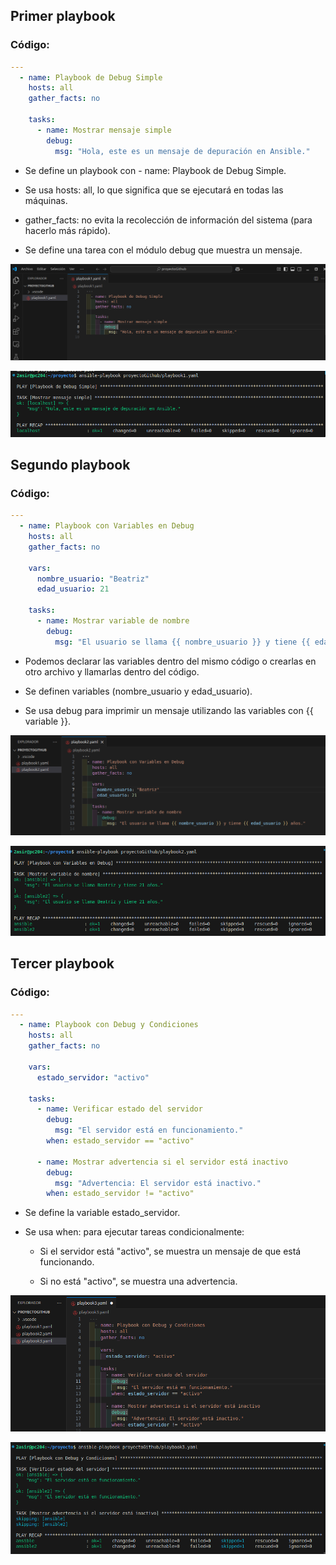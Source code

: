 ## Primer playbook
### Código:

```yml
---
  - name: Playbook de Debug Simple
    hosts: all
    gather_facts: no
  
    tasks:
      - name: Mostrar mensaje simple
        debug:
          msg: "Hola, este es un mensaje de depuración en Ansible."

```

- Se define un playbook con - name: Playbook de Debug Simple.

- Se usa hosts: all, lo que significa que se ejecutará en todas las máquinas.

- gather_facts: no evita la recolección de información del sistema (para hacerlo más rápido).

- Se define una tarea con el módulo debug que muestra un mensaje.

![codigo1](img/codigo1.png)

![comprobacion2](img/comprobacion1.png)

## Segundo playbook
### Código:

```yml
---
  - name: Playbook con Variables en Debug
    hosts: all
    gather_facts: no
  
    vars:
      nombre_usuario: "Beatriz"
      edad_usuario: 21
  
    tasks:
      - name: Mostrar variable de nombre
        debug:
          msg: "El usuario se llama {{ nombre_usuario }} y tiene {{ edad_usuario }} años."

```

- Podemos declarar las variables dentro del mismo código o crearlas en otro archivo y llamarlas dentro del código.

- Se definen variables (nombre_usuario y edad_usuario).
  
- Se usa debug para imprimir un mensaje utilizando las variables con {{ variable }}.

![codigo2](img/codigo2.png)

![comprobacion2](img/comprobacion2.png)

## Tercer playbook
### Código:

```yml
---
  - name: Playbook con Debug y Condiciones
    hosts: all
    gather_facts: no
  
    vars:
      estado_servidor: "activo"
  
    tasks:
      - name: Verificar estado del servidor
        debug:
          msg: "El servidor está en funcionamiento."
        when: estado_servidor == "activo"
  
      - name: Mostrar advertencia si el servidor está inactivo
        debug:
          msg: "Advertencia: El servidor está inactivo."
        when: estado_servidor != "activo"

```

- Se define la variable estado_servidor.
  
- Se usa when: para ejecutar tareas condicionalmente:
  
    * Si el servidor está "activo", se muestra un mensaje de que está funcionando.

    * Si no está "activo", se muestra una advertencia.

![codigo3](img/codigo3.png)


![comprobacion3](img/comprobacion3.png)


